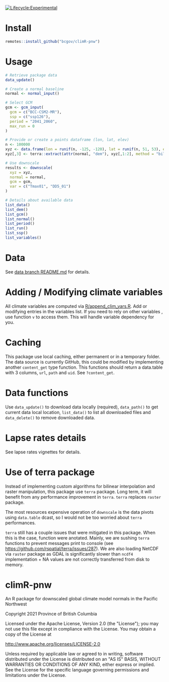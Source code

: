 <!-- badges: start -->
[![Lifecycle:Experimental](https://img.shields.io/badge/Lifecycle-Experimental-339999)](<Redirect-URL>)
<!-- badges: end -->

# Install

```r
remotes::install_github("bcgov/climR-pnw")
```

# Usage

```r
# Retrieve package data
data_update()

# Create a normal baseline
normal <- normal_input()

# Select GCM
gcm <- gcm_input(
  gcm = c("BCC-CSM2-MR"),
  ssp = c("ssp126"),
  period = "2041_2060",
  max_run = 0
)

# Provide or create a points dataframe (lon, lat, elev)
n <- 100000
xyz <- data.frame(lon = runif(n, -125, -120), lat = runif(n, 51, 53), elev = numeric(n))
xyz[,3] <- terra::extract(attr(normal, "dem"), xyz[,1:2], method = "bilinear")[,-1L]

# Use downscale
results <- downscale(
  xyz = xyz,
  normal = normal,
  gcm = gcm,
  var = c("Tmax01", "DD5_01")
)

# Details about available data
list_data()
list_dem()
list_gcm()
list_normal()
list_period()
list_run()
list_ssp()
list_variables()

```

# Data

See [data branch README.md](https://github.com/bcgov/climR-pnw/blob/data/README.md) for details.

# Adding / Modifying climate variables

All climate variables are computed via [R/append_clim_vars.R](./R/append_clim_vars.R). Add or modifying entries in the variables list. If you need to rely on other variables , use function `v` to access them. This will handle variable dependency for you.

# Caching

This package use local caching, either permanent or in a temporary folder. The data source is currently GitHub, this could be modified by implementing another `content_get` type function. This functions should return a data.table with 3 columns, `url`, `path` and `uid`.
See `?content_get`.

# Data functions

Use `data_update()` to download data locally (required), `data_path()` to get current data local location, `list_data()` to list all downloaded files and `data_delete()` to remove downloaded data.

# Lapse rates details

See lapse rates vignettes for details.

# Use of terra package

Instead of implementing custom algorithms for bilinear interpolation and raster manipulation, this package use `terra` package. Long term, it will benefit from any performance improvement in `terra`. `terra` replaces `raster` package.

The most resources expensive operation of `downscale` is the data pivots using `data.table` dcast, so I would not be too worried about
`terra` performances.

`terra` still has a couple issues that were mitigated in this package. When this is the case, function were anotated. Mainly, we are sushing `terra` functions to prevent messages print to console (see https://github.com/rspatial/terra/issues/287). We are also loading NetCDF via `raster` package as GDAL is significantly slower than `ncdf4` implementation + NA values are not correctly transferred from disk to memory.

# climR-pnw
An R package for downscaled global climate model normals in the Pacific Northwest

Copyright 2021 Province of British Columbia

Licensed under the Apache License, Version 2.0 (the "License"); you may not use this file except in compliance with the License. You may obtain a copy of the License at

http://www.apache.org/licenses/LICENSE-2.0

Unless required by applicable law or agreed to in writing, software distributed under the License is distributed on an "AS IS" BASIS, WITHOUT WARRANTIES OR CONDITIONS OF ANY KIND, either express or implied. See the License for the specific language governing permissions and limitations under the License.
